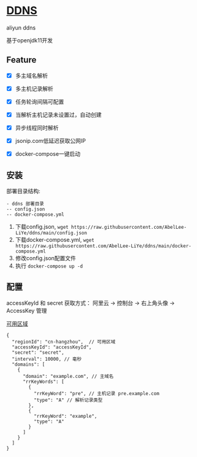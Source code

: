 # [DDNS](https://github.com/AbelLee-LiYe/ddns)
aliyun ddns

基于openjdk11开发

## Feature
* [x] 多主域名解析
* [x] 多主机记录解析
* [x] 任务轮询间隔可配置
* [x] 当解析主机记录未设置过，自动创建
* [x] 异步线程同时解析
* [x] jsonip.com低延迟获取公网IP
* [x] docker-compose一键启动


## 安装

部署目录结构:
```
- ddns 部署目录
-- config.json
-- docker-compose.yml 
```

1. 下载config.json, `wget https://raw.githubusercontent.com/AbelLee-LiYe/ddns/main/config.json`
2. 下载docker-compose.yml, `wget https://raw.githubusercontent.com/AbelLee-LiYe/ddns/main/docker-compose.yml`
3. 修改config.json配置文件
3. 执行 `docker-compose up -d`

## 配置

accessKeyId 和 secret 获取方式： 阿里云 -> 控制台 -> 右上角头像 -> AccessKey 管理

[可用区域](https://help.aliyun.com/document_detail/40654.html)

```json5
{
  "regionId": "cn-hangzhou",  // 可用区域 
  "accessKeyId": "accessKeyId", 
  "secret": "secret",  
  "interval": 10000, // 毫秒
  "domains": [
    {
      "domain": "example.com", // 主域名
      "rrKeyWords": [
        {
          "rrKeyWord": "pre", // 主机记录 pre.example.com
          "type": "A" // 解析记录类型
        },
        {
          "rrKeyWord": "example",
          "type": "A"
        }
      ]
    }
  ]
}
```


